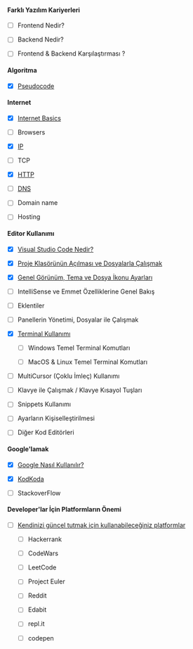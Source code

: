 
#### Farklı Yazılım Kariyerleri
- [ ] Frontend Nedir?

- [ ] Backend Nedir?

- [ ] Frontend & Backend Karşılaştırması ?

#### Algoritma
- [x] [Pseudocode](pseudocode/)

#### Internet
- [x] [Internet Basics](internet/)

- [ ] Browsers

- [x] [IP](IP/)

- [ ] TCP

- [x] [HTTP](http/)

- [ ] [DNS](DNS/)

- [ ] Domain name

- [ ] Hosting

  

#### Editor Kullanımı

- [x] [Visual Studio Code Nedir?](visual-studio-code-nedir/)

- [x] [Proje Klasörünün Açılması ve Dosyalarla Çalışmak](vs-dosyalarla-calismak)

- [x] [Genel Görünüm, Tema ve Dosya İkonu Ayarları](vs-genelgorunum/)

- [ ] IntelliSense ve Emmet Özelliklerine Genel Bakış

- [ ] Eklentiler

- [ ] Panellerin Yönetimi, Dosyalar ile Çalışmak

- [x] [Terminal Kullanımı](terminal-kullanimi/)

  - [ ] Windows Temel Terminal Komutları

  - [ ] MacOS & Linux Temel Terminal Komutları

- [ ] MultiCursor (Çoklu İmleç) Kullanımı

- [ ] Klavye ile Çalışmak / Klavye Kısayol Tuşları

- [ ] Snippets Kullanımı

- [ ] Ayarların Kişiselleştirilmesi

- [ ] Diğer Kod Editörleri


#### Google'lamak

- [x] [Google Nasıl Kullanılır?](google/)

- [x] [KodKoda](kodkoda/)

- [ ] StackoverFlow


#### Developer'lar İçin Platformların Önemi

- [ ] [Kendinizi güncel tutmak için kullanabileceğiniz platformlar](platformların-önemi/)

  - [ ] Hackerrank

  - [ ] CodeWars 

  - [ ] LeetCode 

  - [ ] Project Euler

  - [ ] Reddit

  - [ ] Edabit

  - [ ] repl.it

  - [ ] codepen

  


